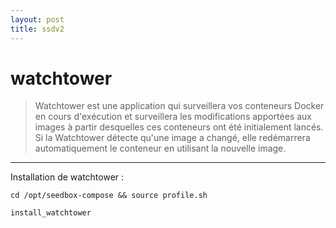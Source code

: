 ```yaml
---
layout: post
title: ssdv2
---
```

# watchtower

> Watchtower est une application qui surveillera vos conteneurs Docker en cours d'exécution et surveillera les modifications apportées aux images à partir desquelles ces conteneurs ont été initialement lancés. Si la Watchtower détecte qu'une image a changé, elle redémarrera automatiquement le conteneur en utilisant la nouvelle image.  


***


Installation de watchtower :  

````
cd /opt/seedbox-compose && source profile.sh
````
````
install_watchtower
````